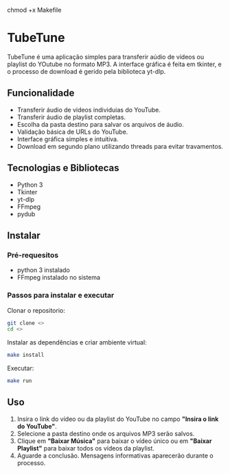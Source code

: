 chmod +x Makefile

# TubeTune

TubeTune é uma aplicação simples para transferir aúdio de vídeos ou playlist do YOutube no formato MP3. A interface gráfica é feita em tkinter, e o processo de download é gerido pela biblioteca yt-dlp.


## Funcionalidade
- Transferir áudio de videos individuias do YouTube.
- Transferir áudio de playlist completas.
- Escolha da pasta destino para salvar os arquivos de áudio.
- Validação básica de URLs do YouTube.
- Interface gráfica simples e intuitiva.
- Download em segundo plano utilizando threads para evitar travamentos.

## Tecnologias e Bibliotecas

- Python 3
- Tkinter
- yt-dlp
- FFmpeg
- pydub


## Instalar

### Pré-requesitos
- python 3 instalado
- FFmpeg instalado no sistema

### Passos para instalar e executar

Clonar o repositorio:

```bash
git clone <>
cd <>
```

Instalar as dependências e criar ambiente virtual:
```bash
make install
```

Executar:
```bash
make run
```


## Uso

1. Insira o link do vídeo ou da playlist do YouTube no campo **"Insira o link do YouTube"**.
2. Selecione a pasta destino onde os arquivos MP3 serão salvos.
3. Clique em **"Baixar Música"** para baixar o vídeo único ou em **"Baixar Playlist"** para baixar todos os vídeos da playlist.
4. Aguarde a conclusão. Mensagens informativas aparecerão durante o processo.
